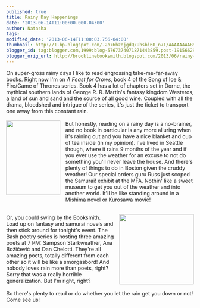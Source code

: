 ```yaml
---
published: true
title: Rainy Day Happenings
date: '2013-06-14T11:00:00.000-04:00'
author: Natasha
tags: 
modified_date: '2013-06-14T11:00:03.756-04:00'
thumbnail: http://1.bp.blogspot.com/-2o76hzojgdQ/Ubsbi60_n7I/AAAAAAAABSo/RPy5zJLeGyU/s72-c/bozicevic.jpg
blogger_id: tag:blogger.com,1999:blog-5767374071871443859.post-1915662978758953096
blogger_orig_url: http://brooklinebooksmith.blogspot.com/2013/06/rainy-day-happenings.html
---
```


On super-gross rainy days I like to read engrossing take-me-far-away books. Right now I'm on <i>A Feast for Crows</i>, book 4 of the Song of Ice &amp; Fire/Game of Thrones series. Book 4 has a lot of chapters set in Dorne, the mythical southern lands of George R. R. Martin's fantasy kingdom Westeros, a land of sun and sand and the source of all good wine. Coupled with all the drama, bloodshed and intrigue of the series, it's just the ticket to transport one away from this constant rain.<br /><br /><a href="http://fc05.deviantart.net/fs70/i/2010/012/3/a/Samurai_Rain_by_Artnaitve.jpg" imageanchor="1" style="clear: left; float: left; margin-bottom: 1em; margin-right: 1em;"><img border="0" height="200" src="http://fc05.deviantart.net/fs70/i/2010/012/3/a/Samurai_Rain_by_Artnaitve.jpg" width="145" /></a>But honestly, reading on a rainy day is a no-brainer, and no book in particular is any more alluring when it's raining out and you have a nice blanket and cup of tea inside (in my opinion). I've lived in Seattle though, where it rains 9 months of the year and if you ever use the weather for an excuse to not do something you'll never leave the house. And there's plenty of things to do in Boston given the cruddy weather! Our special orders guru Russ just scoped the Samurai! exhibit at the MFA. Nothin' like a sweet museum to get you out of the weather and into another world. It'll be like standing around in a Mishima novel or Kurosawa movie!<br /><i><br /></i><div class="separator" style="clear: both; text-align: center;"><a href="http://1.bp.blogspot.com/-2o76hzojgdQ/Ubsbi60_n7I/AAAAAAAABSo/RPy5zJLeGyU/s1600/bozicevic.jpg" imageanchor="1" style="clear: right; float: right; margin-bottom: 1em; margin-left: 1em;"><img border="0" height="188" src="http://1.bp.blogspot.com/-2o76hzojgdQ/Ubsbi60_n7I/AAAAAAAABSo/RPy5zJLeGyU/s200/bozicevic.jpg" width="200" /></a></div>Or, you could swing by the Booksmith. Load up on fantasy and samurai novels and then stick around for tonight's event. The Bash poetry series is hosting three amazing poets at 7 PM: Sampson Starkweather,&nbsp;Ana Božičević and Dan Chelotti. They're all amazing poets, totally different from each other so it will be like a smorgasbord! And nobody loves rain more than poets, right? Sorry that was a really horrible generalization. But I'm right, right?<br /><br />So there's plenty to read or do whether you let the rain get you down or not! Come see us!